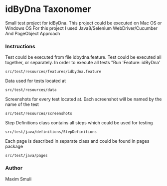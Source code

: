 # idByDna Taxonomer

Small test project for idByDna. This project could be executed on Mac OS or Windows OS
For this project I used Java8/Selenium WebDriver/Cucumber
And PageObject Approach
### Instructions

Test could be executed from file idbydna.feature. Test could be executed all together, or separately.
In order to execute all tests "Run 'Feature: idByDna'

```
src/test/resources/features/idbydna.feature
```
Data used for tests located at 
```
src/test/resources/data
```
Screenshots for every test located at. Each screenshot will be named by the name of the test
```
src/test/resources/screenshots
```
Step Definitions class contains all steps which could be used for testing
```
src/test/java/definitions/StepDefinitions
```
Each page is described in separate class and could be found in pages package
```
src/test/java/pages
```
### Author
Maxim Smuli
